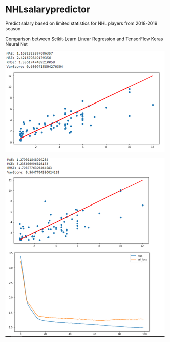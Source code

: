 # NHLsalarypredictor
Predict salary based on limited statistics for NHL players from 2018-2019 season

Comparison between Scikit-Learn Linear Regression and TensorFlow Keras Neural Net

![Image of LR plot](https://github.com/bnolan7/NHLsalarypredictor/blob/master/images/LR%20Plot.png)


![Image of NN plot](https://github.com/bnolan7/NHLsalarypredictor/blob/master/images/NN%20plot%26loss.png)

